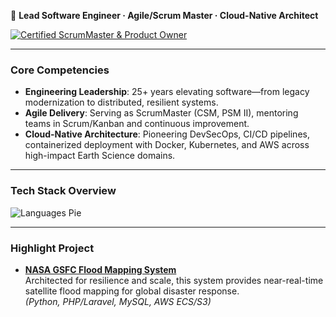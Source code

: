 🚀 **Lead Software Engineer · Agile/Scrum Master · Cloud-Native Architect**

[![Certified ScrumMaster & Product Owner](https://img.shields.io/badge/Certified%20ScrumMaster%20%26%20Product%20Owner-blue?style=for-the-badge&logo=scrumalliance&logoColor=white)](https://www.scrum.org/user/1119181/assessments)

---

### Core Competencies
- **Engineering Leadership**: 25+ years elevating software—from legacy modernization to distributed, resilient systems. 
- **Agile Delivery**: Serving as ScrumMaster (CSM, PSM II), mentoring teams in Scrum/Kanban and continuous improvement.
- **Cloud-Native Architecture**: Pioneering DevSecOps, CI/CD pipelines, containerized deployment with Docker, Kubernetes, and AWS across high-impact Earth Science domains.

---

### Tech Stack Overview  

![Languages Pie](https://github-readme-stats.vercel.app/api/top-langs/?username=karlhillx&layout=pie&theme=transparent&hide_border=true)


---

### Highlight Project
- [**NASA GSFC Flood Mapping System**](https://floodmapping.gsfc.nasa.gov/)  
  Architected for resilience and scale, this system provides near-real-time satellite flood mapping for global disaster response.  
  *(Python, PHP/Laravel, MySQL, AWS ECS/S3)* 
